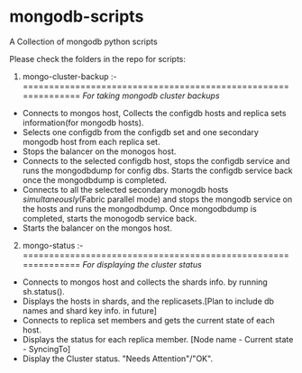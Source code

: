 mongodb-scripts
===============

A Collection of mongodb python scripts

Please check the folders in the repo for scripts:

1. mongo-cluster-backup :- 
==============================================================
*For taking mongodb cluster backups*
- Connects to mongos host, Collects the configdb hosts and replica sets information(for mongodb hosts). 
- Selects one configdb from the configdb set and one secondary mongodb host from each replica set. 
- Stops the balancer on the monogos host.
- Connects to the selected configdb host, stops the configdb service and runs the mongodbdump for config dbs. Starts the configdb service back once the mongodbdump is completed.
- Connects to all the selected secondary monogdb hosts *simultaneously*(Fabric parallel mode) and stops the mongodb service on the hosts and runs the mongodbdump. Once mongodbdump is completed, starts the monogodb service back. 
- Starts the balancer on the mongos host.

2. mongo-status :-
==============================================================
*For displaying the cluster status*
- Connects to mongos host and collects the shards info. by running sh.status().
- Displays the hosts in shards, and the replicasets.[Plan to include db names and shard key info. in future]
- Connects to replica set members and gets the current state of each host. 
- Displays the status for each replica member. [Node name - Current state - SyncingTo]
- Display the Cluster status. "Needs Attention"/"OK". 
